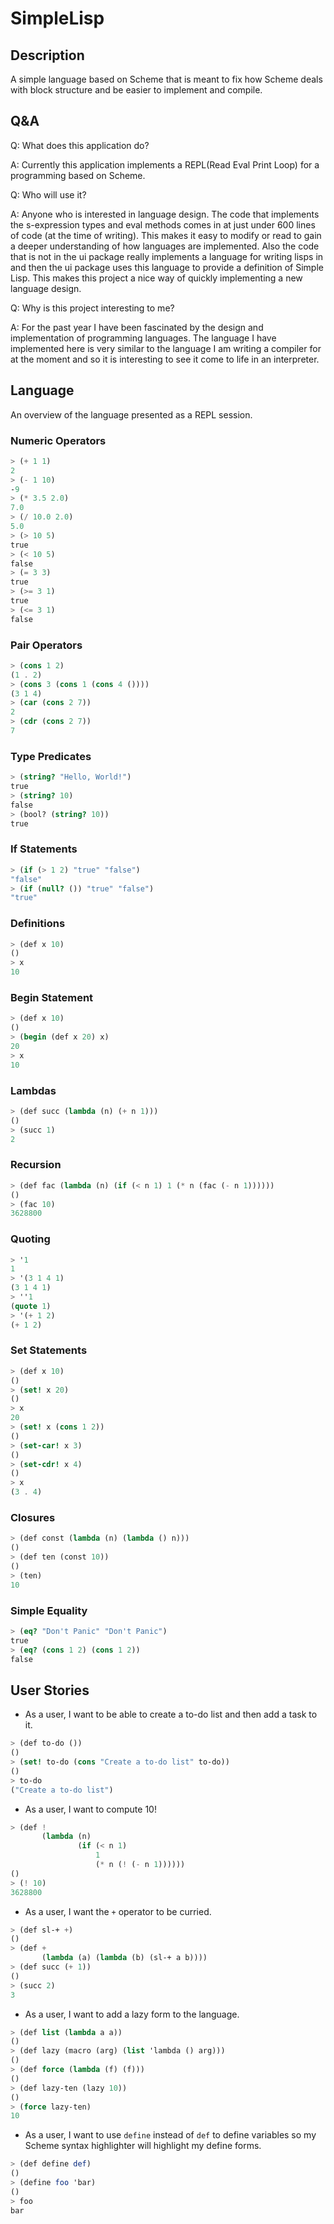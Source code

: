 # SimpleLisp
## Description
A simple language based on Scheme that is meant to fix how Scheme deals with
block structure and be easier to implement and compile.

## Q&A
Q: What does this application do?

A: Currently this application implements a REPL(Read Eval Print Loop) for a
programming based on Scheme.

Q: Who will use it?

A: Anyone who is interested in language design. The code that implements the
s-expression types and eval methods comes in at just under 600 lines of code
(at the time of writing). This makes it easy to modify or read to gain a deeper
understanding of how languages are implemented. Also the code that is not in the
ui package really implements a language for writing lisps in and then the ui package
uses this language to provide a definition of Simple Lisp. This makes this project
a nice way of quickly implementing a new language design.

Q: Why is this project interesting to me?

A: For the past year I have been fascinated by the design and implementation of
programming languages. The language I have implemented here is very similar to
the language I am writing a compiler for at the moment and so it is interesting
to see it come to life in an interpreter.

## Language
An overview of the language presented as a REPL session.
### Numeric Operators
```scheme
> (+ 1 1)
2
> (- 1 10)
-9
> (* 3.5 2.0)
7.0
> (/ 10.0 2.0)
5.0
> (> 10 5)
true
> (< 10 5)
false
> (= 3 3)
true
> (>= 3 1)
true
> (<= 3 1)
false
```
### Pair Operators
```scheme
> (cons 1 2)
(1 . 2)
> (cons 3 (cons 1 (cons 4 ())))
(3 1 4)
> (car (cons 2 7))
2
> (cdr (cons 2 7))
7
```
### Type Predicates
```scheme
> (string? "Hello, World!")
true
> (string? 10)
false
> (bool? (string? 10))
true
```
### If Statements
```scheme
> (if (> 1 2) "true" "false")
"false"
> (if (null? ()) "true" "false")
"true"
```
### Definitions
```scheme
> (def x 10)
()
> x
10
```
### Begin Statement
```scheme
> (def x 10)
()
> (begin (def x 20) x)
20
> x
10
```
### Lambdas
```scheme
> (def succ (lambda (n) (+ n 1)))
()
> (succ 1)
2
```
### Recursion
```scheme
> (def fac (lambda (n) (if (< n 1) 1 (* n (fac (- n 1))))))
()
> (fac 10)
3628800
```
### Quoting
```scheme
> '1
1
> '(3 1 4 1)
(3 1 4 1)
> ''1
(quote 1)
> '(+ 1 2)
(+ 1 2)
```
### Set Statements
```scheme
> (def x 10)
()
> (set! x 20)
()
> x
20
> (set! x (cons 1 2))
()
> (set-car! x 3)
()
> (set-cdr! x 4)
()
> x
(3 . 4)
```
### Closures
```scheme
> (def const (lambda (n) (lambda () n)))
()
> (def ten (const 10))
()
> (ten)
10
```
### Simple Equality
```scheme
> (eq? "Don't Panic" "Don't Panic")
true
> (eq? (cons 1 2) (cons 1 2))
false
```
## User Stories
+ As a user, I want to be able to create a to-do list and then add a task to it.
```scheme
> (def to-do ())
()
> (set! to-do (cons "Create a to-do list" to-do))
()
> to-do
("Create a to-do list")
```
+ As a user, I want to compute 10!
```scheme
> (def !
       (lambda (n)
               (if (< n 1)
                   1
                   (* n (! (- n 1))))))
()
> (! 10)
3628800
```
+ As a user, I want the `+` operator to be curried.
```scheme
> (def sl-+ +)
()
> (def +
       (lambda (a) (lambda (b) (sl-+ a b))))
> (def succ (+ 1))
()
> (succ 2)
3
```
+ As a user, I want to add a lazy form to the language.
```scheme
> (def list (lambda a a))
()
> (def lazy (macro (arg) (list 'lambda () arg)))
()
> (def force (lambda (f) (f)))
()
> (def lazy-ten (lazy 10))
()
> (force lazy-ten)
10
```
+ As a user, I want to use `define` instead of `def` to define variables so my Scheme
syntax highlighter will highlight my define forms.
```scheme
> (def define def)
()
> (define foo 'bar)
()
> foo
bar
```
